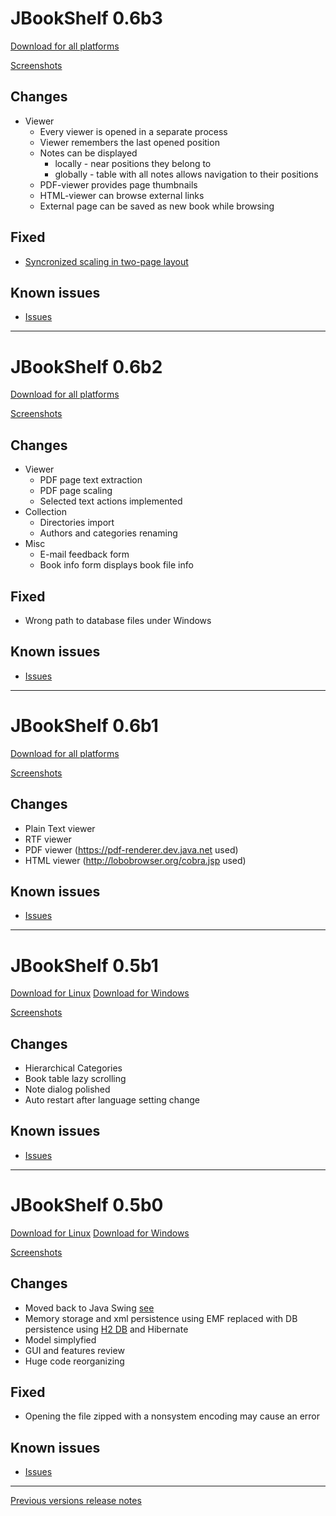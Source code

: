 # JBookShelf 0.6b3 #

[Download for all platforms](http://jbookshelf.googlecode.com/files/jbookshelf-0.6b3.zip)

[Screenshots](http://code.google.com/p/jbookshelf/wiki/Screenshots)

## Changes ##

  * Viewer
    * Every viewer is opened in a separate process
    * Viewer remembers the last opened position
    * Notes can be displayed
      * locally - near positions they belong to
      * globally - table with all notes allows navigation to their positions
    * PDF-viewer provides page thumbnails
    * HTML-viewer can browse external links
    * External page can be saved as new book while browsing

## Fixed ##

  * [Syncronized scaling in two-page layout](http://code.google.com/p/jbookshelf/issues/detail?id=133)

## Known issues ##

  * [Issues](http://code.google.com/p/jbookshelf/issues/list?can=2&q=&sort=milestone&colspec=ID%20Type%20Status%20Priority%20Milestone%20Owner%20Summary)


---


# JBookShelf 0.6b2 #

[Download for all platforms](http://jbookshelf.googlecode.com/files/jbookshelf-0.6b2.zip)

[Screenshots](http://code.google.com/p/jbookshelf/wiki/Screenshots)

## Changes ##

  * Viewer
    * PDF page text extraction
    * PDF page scaling
    * Selected text actions implemented
  * Collection
    * Directories import
    * Authors and categories renaming
  * Misc
    * E-mail feedback form
    * Book info form displays book file info

## Fixed ##

  * Wrong path to database files under Windows

## Known issues ##

  * [Issues](http://code.google.com/p/jbookshelf/issues/list?can=2&q=&sort=milestone&colspec=ID%20Type%20Status%20Priority%20Milestone%20Owner%20Summary)


---


# JBookShelf 0.6b1 #

[Download for all platforms](http://jbookshelf.googlecode.com/files/jbookshelf-0.6b1.zip)

[Screenshots](http://code.google.com/p/jbookshelf/wiki/Screenshots)

## Changes ##

  * Plain Text viewer
  * RTF viewer
  * PDF viewer (https://pdf-renderer.dev.java.net used)
  * HTML viewer (http://lobobrowser.org/cobra.jsp used)

## Known issues ##

  * [Issues](http://code.google.com/p/jbookshelf/issues/list)


---


# JBookShelf 0.5b1 #

[Download for Linux](http://jbookshelf.googlecode.com/files/jbookshelf-linux-0.5b1.zip)
[Download for Windows](http://jbookshelf.googlecode.com/files/jbookshelf-windows-0.5b1.zip)

[Screenshots](http://code.google.com/p/jbookshelf/wiki/Screenshots)

## Changes ##

  * Hierarchical Categories
  * Book table lazy scrolling
  * Note dialog polished
  * Auto restart after language setting change

## Known issues ##

  * [Issues](http://code.google.com/p/jbookshelf/issues/list)


---


# JBookShelf 0.5b0 #

[Download for Linux](http://jbookshelf.googlecode.com/files/jbookshelf-linux-0.5b0.zip)
[Download for Windows](http://jbookshelf.googlecode.com/files/jbookshelf-windows-0.5b0.zip)

[Screenshots](http://code.google.com/p/jbookshelf/wiki/Screenshots)

## Changes ##

  * Moved back to Java Swing [see](http://code.google.com/p/jbookshelf/issues/detail?id=81)
  * Memory storage and xml persistence using EMF replaced with DB persistence using [H2 DB](http://www.h2database.com/) and Hibernate
  * Model simplyfied
  * GUI and features review
  * Huge code reorganizing

## Fixed ##

  * Opening the file zipped with a nonsystem encoding may cause an error

## Known issues ##

  * [Issues](http://code.google.com/p/jbookshelf/issues/list)


---


[Previous versions release notes](http://code.google.com/p/jbookshelf/wiki/ReleaseNotes0)